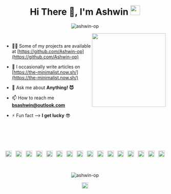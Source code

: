 <h1 align="center">Hi There 👋, I'm Ashwin <img src="https://media.giphy.com/media/WUlplcMpOCEmTGBtBW/giphy.gif" width="30"></h1>

<p align="center">
<img src="https://komarev.com/ghpvc/?username=ashwin-op" alt="ashwin-op" />
</p>

<img align='right' src="https://media.giphy.com/media/M9gbBd9nbDrOTu1Mqx/giphy.gif" width="230">

<br>


- 👨‍💻 Some of my projects are available at [https://github.com/Ashwin-op](https://github.com/Ashwin-op)

- 📝 I occasionally write articles on [https://the-minimalist.now.sh/](https://the-minimalist.now.sh/)

- 💬 Ask me about **Anything! 😈**

- 📫 How to reach me **bsashwin@outlook.com**

- ⚡ Fun fact --> **I get lucky** 😎

<br><br><br><br>

<p align="center">
<img src="https://konpa.github.io/devicon/devicon.git/icons/react/react-original-wordmark.svg" alt="react" width="20" height="20"/>&nbsp;&nbsp;
<img src="https://konpa.github.io/devicon/devicon.git/icons/angularjs/angularjs-original.svg" alt="angularjs" width="20" height="20"/>&nbsp;&nbsp;
<img src="https://konpa.github.io/devicon/devicon.git/icons/android/android-original-wordmark.svg" alt="android" width="20" height="20"/>&nbsp;&nbsp; <img src="https://konpa.github.io/devicon/devicon.git/icons/bootstrap/bootstrap-plain.svg" alt="bootstrap" width="20" height="20"/>&nbsp;&nbsp;
<img src="https://konpa.github.io/devicon/devicon.git/icons/c/c-original.svg" alt="c" width="20" height="20"/>&nbsp;&nbsp;
<img src="https://konpa.github.io/devicon/devicon.git/icons/cplusplus/cplusplus-original.svg" alt="cplusplus" width="20" height="20"/>&nbsp;&nbsp;
<img src="https://konpa.github.io/devicon/devicon.git/icons/css3/css3-original-wordmark.svg" alt="css3" width="20" height="20"/>&nbsp;&nbsp;
<img src="https://konpa.github.io/devicon/devicon.git/icons/html5/html5-original-wordmark.svg" alt="html5" width="20" height="20"/>&nbsp;&nbsp;
<img src="https://konpa.github.io/devicon/devicon.git/icons/java/java-original-wordmark.svg" alt="java" width="20" height="20"/>&nbsp;&nbsp;
<img src="https://konpa.github.io/devicon/devicon.git/icons/javascript/javascript-original.svg" alt="javascript" width="20" height="20"/>&nbsp;&nbsp;
<img src="https://konpa.github.io/devicon/devicon.git/icons/typescript/typescript-original.svg" alt="typescript" width="20" height="20"/>&nbsp;&nbsp;
<img src="https://konpa.github.io/devicon/devicon.git/icons/mongodb/mongodb-original-wordmark.svg" alt="mongodb" width="20" height="20"/>&nbsp;&nbsp;
<img src="https://konpa.github.io/devicon/devicon.git/icons/mysql/mysql-original-wordmark.svg" alt="mysql" width="20" height="20"/>&nbsp;&nbsp;
<img src="https://konpa.github.io/devicon/devicon.git/icons/sass/sass-original.svg" alt="sass" width="20" height="20"/>&nbsp;&nbsp;
<img src="https://konpa.github.io/devicon/devicon.git/icons/nodejs/nodejs-original-wordmark.svg" alt="nodejs" width="20" height="20"/>&nbsp;&nbsp;
<img src="https://konpa.github.io/devicon/devicon.git/icons/python/python-original-wordmark.svg" alt="python" width="20" height="20"/></p>

<br>

<p align="center">
<img src="https://github-readme-stats.vercel.app/api?username=ashwin-op&show_icons=true" alt="ashwin-op" />
</p>

<p align="center">
<a href="https://linkedin.com/in/bsashwin" target="blank">
<img align="center" src="https://cdn.jsdelivr.net/npm/simple-icons@3.0.1/icons/linkedin.svg" alt="bsashwin" height="20" width="20" />
</a>
</p>
